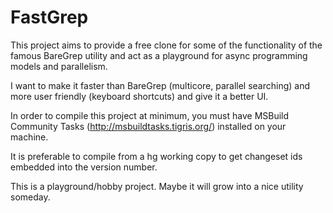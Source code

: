 FastGrep
========

This project aims to provide a free clone for some of the functionality of the 
famous BareGrep utility and act as a playground for async programming models 
and parallelism.

I want to make it faster than BareGrep (multicore, parallel searching) and more
user friendly (keyboard shortcuts) and give it a better UI.

In order to compile this project at minimum, you must have
MSBuild Community Tasks (http://msbuildtasks.tigris.org/) installed 
on your machine.

It is preferable to compile from a hg working copy to get changeset ids
embedded into the version number.

This is a playground/hobby project. Maybe it will grow into a nice utility someday.